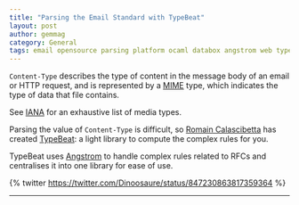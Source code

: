 ```yaml
---
title: "Parsing the Email Standard with TypeBeat"
layout: post
author: gemmag
category: General
tags: email opensource parsing platform ocaml databox angstrom web typebeat topkg mrmime
---
```


`Content-Type` describes the type of content in the message body of an email or HTTP request, and is represented by a [MIME](https://tools.ietf.org/html/rfc2045) type, which indicates the type of data that file contains.

See [IANA](http://www.iana.org/assignments/media-types/media-types.xhtml) for an exhaustive list of media types.

Parsing the value of `Content-Type` is difficult, so [Romain Calascibetta](https://github.com/dinosaure) has created [TypeBeat](https://github.com/oklm-wsh/TypeBeat): a light library to compute the complex rules for you.

TypeBeat uses [Angstrom](https://github.com/inhabitedtype/angstrom) to handle complex rules related to RFCs and centralises it into one library for ease of use.

{% twitter https://twitter.com/Dinoosaure/status/847230863817359364 %}

----
